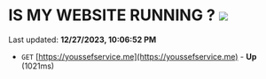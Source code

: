 # IS MY WEBSITE RUNNING ? [![](https://img.shields.io/static/v1?label=Sponsor&message=%E2%9D%A4&logo=GitHub&color=%23fe8e86)](https://github.com/sponsors/<username>)

Last updated: **12/27/2023, 10:06:52 PM**

- `GET` [https://youssefservice.me](https://youssefservice.me) - **Up** (1021ms)
